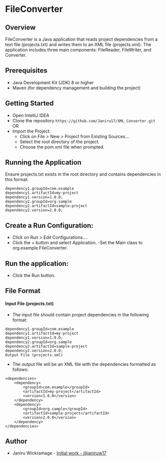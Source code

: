 # FileConverter
## Overview
FileConverter is a Java application that reads project dependencies from a text file (projects.txt) and writes them to an XML file (projects.xml). The application includes three main components: FileReader, FileWriter, and Converter.

## Prerequisites
- Java Development Kit (JDK) 8 or higher
- Maven (for dependency management and building the project)


## Getting Started
 - Open IntelliJ IDEA
 - Clone the repository
   `https://github.com/Janiru17/XML_Converter.git`
   OR
 - Import the Project: 
   - Click on File > New > Project from Existing Sources...
   - Select the root directory of the project.
   - Choose the pom.xml file when prompted.


## Running the Application
Ensure projects.txt exists in the root directory and contains dependencies in this format:
```
dependency1.groupId=com.example
dependency1.artifactId=my-project
dependency1.version=1.0.0;
dependency2.groupId=org.sample
dependency2.artifactId=sample-project
dependency2.version=2.0.0;
```

## Create a Run Configuration:
- Click on Run > Edit Configurations....
- Click the + button and select Application.
-Set the Main class to org.example.FileConverter.


## Run the application:
- Click the Run button.
  
## File Format
#### Input File (projects.txt)
- The input file should contain project dependencies in the following format:

```
dependency1.groupId=com.example
dependency1.artifactId=my-project
dependency1.version=1.0.0;
dependency2.groupId=org.sample
dependency2.artifactId=sample-project
dependency2.version=2.0.0;
Output File (projects.xml)
```

- The output file will be an XML file with the dependencies formatted as follows:

```
<dependencies>
    <dependency>
        <groupId>com.example</groupId>
        <artifactId>my-project</artifactId>
        <version>1.0.0</version>
    </dependency>
    <dependency>
        <groupId>org.sample</groupId>
        <artifactId>sample-project</artifactId>
        <version>2.0.0</version>
    </dependency>
</dependencies>
```

## Author
- Janiru Wickramage - [Initial work - @janiruw17](https://github.com/Janiru17/XML_Converter)
